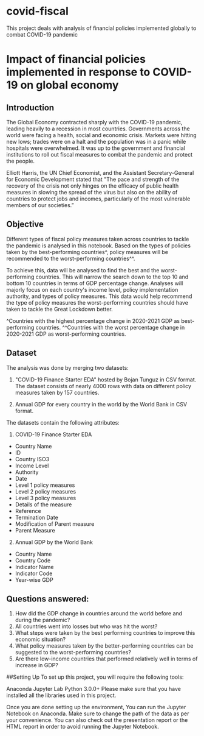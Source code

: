 # covid-fiscal
This project deals with analysis of financial policies implemented globally to combat COVID-19 pandemic

# Impact of financial policies implemented in response to COVID-19 on global economy

## Introduction 
The Global Economy contracted sharply with the COVID-19 pandemic, leading heavily to a recession in most countries. Governments across the world were facing a health, social and economic crisis. Markets were hitting new lows; trades were on a halt and the population was in a panic while hospitals were overwhelmed. It was up to the government and financial institutions to roll out fiscal measures to combat the pandemic and protect the people.

Elliott Harris, the UN Chief Economist, and the Assistant Secretary-General for Economic Development stated that "The pace and strength of the recovery of the crisis not only hinges on the efficacy of public health measures in slowing the spread of the virus but also on the ability of countries to protect jobs and incomes, particularly of the most vulnerable members of our societies.”

## Objective
Different types of fiscal policy measures taken across countries to tackle the pandemic is analysed in this notebook. Based on the types of policies taken by the best-performing countries^, policy measures will be recommended to the worst-performing countries^^.


To achieve this, data will be analysed to find the best and the worst-performing countries. This will narrow the search down to the top 10 and bottom 10 countries in terms of GDP percentage change. Analyses will majorly focus on each country's income level, policy implementation authority, and types of policy measures. This data would help recommend the type of policy measures the worst-performing countries should have taken to tackle the Great Lockdown better.


^Countries with the highest percentage change in 2020-2021 GDP as best-performing countries.
^^Countries with the worst percentage change in 2020-2021 GDP as worst-performing countries.

## Dataset 

The analysis was done by merging two datasets:

1. "COVID-19 Finance Starter EDA" hosted by Bojan Tunguz in CSV format. The dataset consists of nearly 4000 rows with data on different policy measures taken by 157 countries.

2. Annual GDP for every country in the world by the World Bank in CSV format.

The datasets contain the following attributes:
1. COVID-19 Finance Starter EDA
- Country Name
- ID
- Country ISO3
- Income Level
- Authority
- Date
- Level 1 policy measures
- Level 2 policy measures
- Level 3 policy measures
- Details of the measure
- Reference
- Termination Date
- Modification of Parent measure
- Parent Measure

2. Annual GDP by the World Bank
- Country Name
- Country Code
- Indicator Name
- Indicator Code
- Year-wise GDP

## Questions answered: 

1. How did the GDP change in countries around the world before and during the pandemic?
2. All countries went into losses but who was hit the worst?
3. What steps were taken by the best performing countries to improve this economic situation?
4. What policy measures taken by the better-performing countries can be suggested to the worst-performing countries?
5. Are there low-income countries that performed relatively well in terms of increase in GDP?

##Setting Up
To set up this project, you will require the following tools:

Anaconda
Jupyter Lab
Python 3.0.0+
Please make sure that you have installed all the libraries used in this project.

Once you are done setting up the environment, You can run the Jupyter Notebook on Anaconda. Make sure to change the path of the data as per your convenience. You can also check out the presentation report or the HTML report in order to avoid running the Jupyter Notebook.
